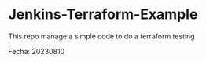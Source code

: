 # Jenkins-Terraform-Example
This repo manage a simple code to do a terraform testing


Fecha: 20230810

